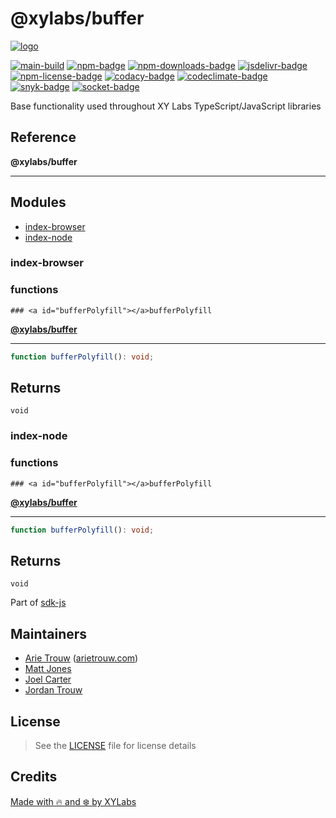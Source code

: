 # @xylabs/buffer

[![logo][]](https://xylabs.com)

[![main-build][]][main-build-link]
[![npm-badge][]][npm-link]
[![npm-downloads-badge][]][npm-link]
[![jsdelivr-badge][]][jsdelivr-link]
[![npm-license-badge][]](LICENSE)
[![codacy-badge][]][codacy-link]
[![codeclimate-badge][]][codeclimate-link]
[![snyk-badge][]][snyk-link]
[![socket-badge][]][socket-link]


Base functionality used throughout XY Labs TypeScript/JavaScript libraries

## Reference

**@xylabs/buffer**

***

## Modules

- [index-browser](#index-browser/README)
- [index-node](#index-node/README)

### index-browser

  ### functions

    ### <a id="bufferPolyfill"></a>bufferPolyfill

[**@xylabs/buffer**](#../../README)

***

```ts
function bufferPolyfill(): void;
```

## Returns

`void`

### index-node

  ### functions

    ### <a id="bufferPolyfill"></a>bufferPolyfill

[**@xylabs/buffer**](#../../README)

***

```ts
function bufferPolyfill(): void;
```

## Returns

`void`


Part of [sdk-js](https://www.npmjs.com/package/@xyo-network/sdk-js)

## Maintainers

-   [Arie Trouw](https://github.com/arietrouw) ([arietrouw.com](https://arietrouw.com))
-   [Matt Jones](https://github.com/jonesmac)
-   [Joel Carter](https://github.com/JoelBCarter)
-   [Jordan Trouw](https://github.com/jordantrouw)

## License

> See the [LICENSE](LICENSE) file for license details

## Credits

[Made with 🔥 and ❄️ by XYLabs](https://xylabs.com)

[logo]: https://cdn.xy.company/img/brand/XYPersistentCompany_Logo_Icon_Colored.svg

[main-build]: https://github.com/xylabs/sdk-js/actions/workflows/build.yml/badge.svg
[main-build-link]: https://github.com/xylabs/sdk-js/actions/workflows/build.yml
[npm-badge]: https://img.shields.io/npm/v/@xylabs/buffer.svg
[npm-link]: https://www.npmjs.com/package/@xylabs/buffer
[codacy-badge]: https://app.codacy.com/project/badge/Grade/c8e15e14f37741c18cfb47ac7245c698
[codacy-link]: https://www.codacy.com/gh/xylabs/sdk-js/dashboard?utm_source=github.com&utm_medium=referral&utm_content=xylabs/sdk-js&utm_campaign=Badge_Grade
[codeclimate-badge]: https://api.codeclimate.com/v1/badges/c5eb068f806f0b047ea7/maintainability
[codeclimate-link]: https://codeclimate.com/github/xylabs/sdk-js/maintainability
[snyk-badge]: https://snyk.io/test/github/xylabs/sdk-js/badge.svg?targetFile=package.json
[snyk-link]: https://snyk.io/test/github/xylabs/sdk-js?targetFile=package.json

[npm-downloads-badge]: https://img.shields.io/npm/dw/@xylabs/buffer
[npm-license-badge]: https://img.shields.io/npm/l/@xylabs/buffer

[jsdelivr-badge]: https://data.jsdelivr.com/v1/package/npm/@xylabs/buffer/badge
[jsdelivr-link]: https://www.jsdelivr.com/package/npm/@xylabs/buffer

[socket-badge]: https://socket.dev/api/badge/npm/package/@xylabs/buffer
[socket-link]: https://socket.dev/npm/package/@xylabs/buffer